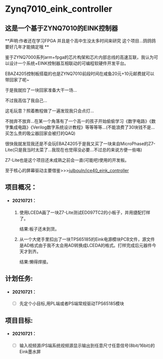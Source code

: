 # Zynq7010_eink_controller

## 这是一个基于ZYNQ7010的EINK控制器

**声明:作者还在学习FPGA 并且是个高中生没太多时间来研究 这个项目...鸽鸽鸽要好几年才能搞定哦 **

鉴于ZYNQ7000系列arm+fpga的芯片构架和芯片内部总线的高速互联，我认为可以设计一个系统+EINK控制器互相联动的可编程软硬件开发平台。

EBAZ4205控制板搭载的也是ZYNQ7010前段时间在咸鱼20元+10元邮费就可以带回家了呢~

于是我就捡了一块回家准备大干一场...

不过我高估了我自己...

这毛玩意？照着教程做了一遍发现我只会点灯...

不抛弃不放弃...在某一个角落有了一个高一的孩子开始偷偷学习《数字电路》《数字集成电路》《Verilog数字系统设计教程》等等等等...(不能浪费了30块钱不是...买怎么贵的吸尘器回家会被打的QAQ)

很快我就发现我还是不会玩EBAZ4205于是我又买了一块来自MicroPhase的Z7-Lite(只是我当时太菜了...我现在也觉得没必要...不过总的来说方便一些咯)

Z7-Lite也是这个项目还未成熟之前会一直(可能吧)使用的开发板。

至于核心的屏幕驱动主要借鉴>>>[julbouln/ice40_eink_controller](https://github.com/julbouln/ice40_eink_controller)



## 项目概况：

- #### 20210721：

  1. 使用LCEDA画了一块Z7-Lite测试ED097TC2的小板子，并用捷配打样了。

     结果:板子还未到货。

  2. 从一个大佬手里扣出了一块TPS65185的Eink电源模块PCB文件，源文件是AD格式由于我不太会用AD转换成LCEDA的格式。打样完成后元器件今天才到齐。

     结果:懒得焊接。



## 计划任务:

- #### 20210721：

  - [ ] 先定个小目标,用PL端或者PS端常规驱动TPS65185模块



## 项目目标:

- #### 20210721：

  - [ ] 输入视频源/PS端系统视频源显示输出到任意尺寸任意信号(8bit/16bit)的Eink墨水屏



